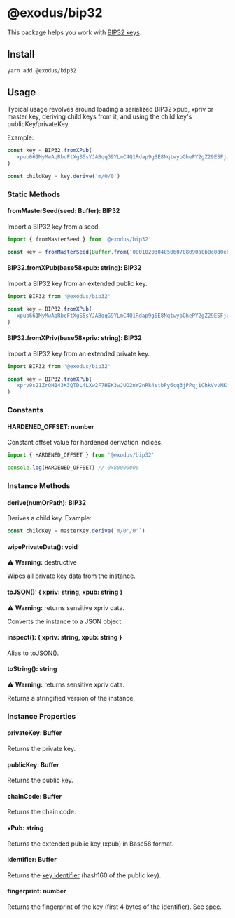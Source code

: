 # @exodus/bip32

This package helps you work with [BIP32 keys](https://github.com/bitcoin/bips/blob/cc678718866d33e35960b4bf78a90eb5a192ad6d/bip-0032.mediawiki).

## Install

```sh
yarn add @exodus/bip32
```

## Usage

Typical usage revolves around loading a serialized BIP32 xpub, xpriv or master key, deriving child keys from it, and using the child key's publicKey/privateKey.

Example:

```js
const key = BIP32.fromXPub(
  'xpub661MyMwAqRbcFtXgS5sYJABqqG9YLmC4Q1Rdap9gSE8NqtwybGhePY2gZ29ESFjqJoCu1Rupje8YtGqsefD265TMg7usUDFdp6W1EGMcet8'
)

const childKey = key.derive('m/0/0')
```

### Static Methods

#### fromMasterSeed(seed: Buffer): BIP32

Import a BIP32 key from a seed.

```js
import { fromMasterSeed } from '@exodus/bip32'

const key = fromMasterSeed(Buffer.from('000102030405060708090a0b0c0d0e0f'))
```

#### BIP32.fromXPub(base58xpub: string): BIP32

Import a BIP32 key from an extended public key.

```js
import BIP32 from '@exodus/bip32'

const key = BIP32.fromXPub(
  'xpub661MyMwAqRbcFtXgS5sYJABqqG9YLmC4Q1Rdap9gSE8NqtwybGhePY2gZ29ESFjqJoCu1Rupje8YtGqsefD265TMg7usUDFdp6W1EGMcet8'
)
```

#### BIP32.fromXPriv(base58xpriv: string): BIP32

Import a BIP32 key from an extended private key.

```js
import BIP32 from '@exodus/bip32'

const key = BIP32.fromXPub(
  'xprv9s21ZrQH143K3QTDL4LXw2F7HEK3wJUD2nW2nRk4stbPy6cq3jPPqjiChkVvvNKmPGJxWUtg6LnF5kejMRNNU3TGtRBeJgk33yuGBxrMPHi'
)
```

### Constants

#### HARDENED_OFFSET: number

Constant offset value for hardened derivation indices.

```js
import { HARDENED_OFFSET } from '@exodus/bip32'

console.log(HARDENED_OFFSET) // 0x80000000
```

### Instance Methods

#### derive(numOrPath): BIP32

Derives a child key. Example:

```js
const childKey = masterKey.derive(`m/0'/0'`)
```

#### wipePrivateData(): void

⚠️ **Warning:** destructive

Wipes all private key data from the instance.

#### toJSON(): { xpriv: string, xpub: string }

⚠️ **Warning:** returns sensitive xpriv data.

Converts the instance to a JSON object.

#### inspect(): { xpriv: string, xpub: string }

Alias to [toJSON()](#tojson--xpriv-string-xpub-string-).

#### toString(): string

⚠️ **Warning:** returns sensitive xpriv data.

Returns a stringified version of the instance.

### Instance Properties

#### privateKey: Buffer

Returns the private key.

#### publicKey: Buffer

Returns the public key.

#### chainCode: Buffer

Returns the chain code.

#### xPub: string

Returns the extended public key (xpub) in Base58 format.

#### identifier: Buffer

Returns the [key identifier](https://github.com/bitcoin/bips/blob/cc678718866d33e35960b4bf78a90eb5a192ad6d/bip-0032.mediawiki#key-identifiers) (hash160 of the public key).

#### fingerprint: number

Returns the fingerprint of the key (first 4 bytes of the identifier). See [spec](https://github.com/bitcoin/bips/blob/cc678718866d33e35960b4bf78a90eb5a192ad6d/bip-0032.mediawiki#key-identifiers).
